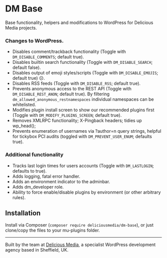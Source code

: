 # DM Base

Base functionality, helpers and modifications to WordPress for Delicious Media projects.

### Changes to WordPress.

- Disables comment/trackback functionality (Toggle with `DM_DISABLE_COMMENTS`; default true).
- Disables builtin search functionality (Toggle with `DM_DISABLE_SEARCH`; default false).
- Disables output of emoji styles/scripts (Toggle with `DM_DISABLE_EMOJIS`; default true) ☹️.
- Disables RSS feeds (Toggle with `DM_DISABLE_RSS`; default true).
- Prevents anonymous access to the REST API (Toggle with `DM_DISABLE_REST_ANON`; default true). By filtering `dm_allowed_anonymous_restnamespaces` individual namespaces can be whitelisted.
- Modifies plugin install screen to show our recommended plugins first (Toggle with `DM_MODIFY_PLUGINS_SCREEN`; default true).
- Removes XMLRPC functionality; X-Pingback headers; tidies up wp_head();
- Prevents enumeration of usernames via ?author=n query strings, helpful for tickybox PCI audits (toggled with `DM_PREVENT_USER_ENUM`; defaults true).

### Additional functionality

- Tracks last login times for users accounts (Toggle with `DM_LASTLOGIN`; defaults to true).
- Adds logging, fatal error handler.
- Adds an environment indicator to the adminbar.
- Adds dm_developer role.
- Ability to force enable/disable plugins by environment (or other arbitrary rules).

## Installation

Install via Composer (`composer require deliciousmedia/dm-base`), or just clone/copy the files to your mu-plugins folder.

---
Built by the team at [Delicious Media](https://www.deliciousmedia.co.uk/), a specialist WordPress development agency based in Sheffield, UK.